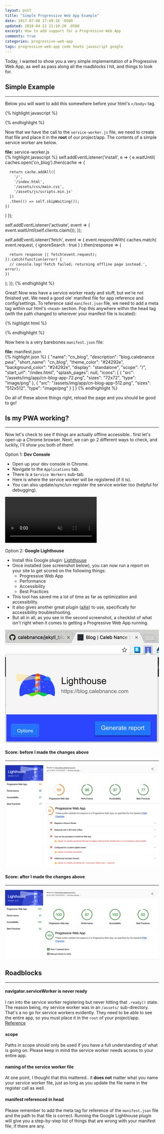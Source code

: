 ```yaml
---
layout: post
title: "Simple Progressive Web App Example"
date: 2017-07-08 17:49:18 -0500
updated: 2018-04-22 21:10:20 -0500
excerpt: How to add support for a Progressive Web App
comments: true
categories: progressive-web-app
tags: progressive-web-app code howto javascript google
---
```

Today, I wanted to show you a very simple implementation of a Progressive Web App, as well as pass along all the roadblocks I hit, and things to look for.  

## Simple Example
* * *

Below you will want to add this somewhere before your html's `</body>` tag.  

{% highlight javascript %}
<script type="text/javascript">
  // is service worker supported?
  if('serviceWorker' in navigator) {
    // service worker registered
    navigator.serviceWorker.register('service-worker.js', { scope: '/' })
      .then(function(registration) {
        // console.log('service worker registered');
      }
    );

    // service worker ready
    navigator.serviceWorker.ready.then(function(registration) {
      // console.log('service worker ready');
    });
  }
</script>
{% endhighlight %}

Now that we have the call to the `service-worker.js` file, we need to create that file and place it in the **root** of our project/app. The contents of a simple service worker are below.  

<div class="highlight-wrapper">
<div class="highlight-file-label"><strong>file:</strong> service-worker.js</div>
{% highlight javascript %}
self.addEventListener('install', e => {
  e.waitUntil(
    caches.open('cn_blog').then(cache => {

      return cache.addAll([
        '/',
        '/index.html',
        '/assets/css/main.css',
        '/assets/js/scripts.min.js'
      ])
      .then(() => self.skipWaiting());
    })
  )
});

self.addEventListener('activate',  event => {
  event.waitUntil(self.clients.claim());
});

self.addEventListener('fetch', event => {
  event.respondWith(
    caches.match(
      event.request, {
        ignoreSearch : true
      }
    ).then(response => {

      return response || fetch(event.request);
    }).catch(function(error) {
      // console.log('Fetch failed; returning offline page instead.', error);
    })
  );
});
{% endhighlight %}
</div>

Great! Now was have a service worker ready and stuff, but we're not finished yet. We need a good ole' manifest file for app reference and config/settings. To reference said `manifest.json` file, we need to add a meta tag within our html's `<head>` section. Pop this anywhere within the head tag (with the path changed to wherever your manifest file is located):

{% highlight html %}
<link rel="manifest" href="/path/to/manifest.json">
{% endhighlight %}

Now here is a very barebones `manifest.json` file:

<div class="highlight-wrapper">
<div class="highlight-file-label"><strong>file:</strong> manifest.json</div>
{% highlight json %}
{
  "name": "cn_blog",
  "description": "blog.calebnance pwa",
  "short_name": "cn_blog",
  "theme_color": "#24292e",
  "background_color": "#24292e",
  "display": "standalone",
  "scope": "/",
  "start_url": "/index.html",
  "splash_pages": null,
  "icons": [
    {
      "src": "/assets/img/app/cn-blog-app-72.png",
      "sizes": "72x72",
      "type": "image/png"
    },
    {
      "src": "/assets/img/app/cn-blog-app-512.png",
      "sizes": "512x512",
      "type": "image/png"
    }
  ]
}
{% endhighlight %}
</div>

Do all of these above things right, reload the page and you should be good to go!  

## Is my PWA working?
* * *

Now let's check to see if things are actually offline accessible.. first let's open up a Chrome browser. Next, we can go 2 different ways to check, and luckily, I'll show you both of them!  

Option 1: **Dev Console**
* Open up your dev console in Chrome.
* Navigate to the `Applications` tab.
* There is a `Service Workers` sub-tab.
* Here is where the service worker will be registered (if it is).
* You can also update/sync/un-register the service worker too (helpful for debugging).

<div class="video-wrapper">
  <video class="video" autoplay loop muted playsinline>
    <source src="/assets/videos/progressive-web-app/console-application.mp4" type="video/mp4">
  </video>
</div>

Option 2: **Google Lighthouse**
* Install this Google plugin: <a href="https://developers.google.com/web/tools/lighthouse/" target="_blank" rel="noopener">Lighthouse</a>
* Once installed (see screenshot below), you can now run a report on your site to get scored on the following things:
  * Progressive Web App
  * Performance
  * Accessibility
  * Best Practices
* This tool has saved me a lot of time as far as optimization and accessibility.
* It also gives another great plugin (<a href="https://chrome.google.com/webstore/detail/axe/lhdoppojpmngadmnindnejefpokejbdd?hl=en-US" target="_blank" rel="noopener">aXe</a>) to use, specifically for accessibility troubleshooting.
* But all in all, as you see in the second screenshot, a checklist of what isn't right when it comes to getting a Progressive Web App running.

<div class="img-wrapper">
  <img class="img" src="/assets/img/progressive-web-app/google-lighthouse-screenshot.png" alt="google lighthouse screenshot">
</div>

#### Score: before I made the changes above
* * *
<div class="img-wrapper">
  <img class="img" src="/assets/img/progressive-web-app/google-lighthouse-report_before.png" alt="google lighthouse screenshot before">
</div>

#### Score: after I made the changes above
* * *
<div class="img-wrapper">
  <img class="img" src="/assets/img/progressive-web-app/google-lighthouse-report_after.png" alt="google lighthouse screenshot after">
</div>

## Roadblocks
* * *

#### navigator.serviceWorker is never ready
I ran into the service worker registering but never hitting that `.ready()` state. The reason being, my service worker was in an `/assets/` sub-directory. That's a no go for service workers evidently. They need to be able to see the entire app, so you must place it in the `root` of your project/app. <a href="https://stackoverflow.com/questions/29874068/navigator-serviceworker-is-never-ready" target="_blank" rel="noopener">Reference</a>  

#### scope
Paths in scope should only be used if you have a full understanding of what is going on. Please keep in mind the service worker needs access to your entire app.

#### naming of the service worker file
At one point, I thought that this mattered.. it **does not** matter what you name your service worker file, just as long as you update the file name in the register call as well.

#### manifest referenced in head
Please remember to add the meta tag for reference of the `manifest.json` file and the path to that file is correct. Running the Google Lighthouse plugin will give you a step-by-step list of things that are wrong with your manifest file, if there are any.
